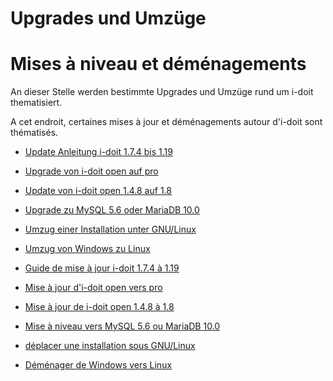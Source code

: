 <!-- TRANSLATED by md-translate -->
# Upgrades und Umzüge

# Mises à niveau et déménagements

An dieser Stelle werden bestimmte Upgrades und Umzüge rund um i-doit thematisiert.

A cet endroit, certaines mises à jour et déménagements autour d'i-doit sont thématisés.

* [Update Anleitung i-doit 1.7.4 bis 1.19](update-anleitung-1.7.4-bis-1.19.md)
* [Upgrade von i-doit open auf pro](upgrade-von-open-auf-pro.md)
* [Update von i-doit open 1.4.8 auf 1.8](update-von-open-1.4.8-auf-1.8.md)
* [Upgrade zu MySQL 5.6 oder MariaDB 10.0](upgrade-zu-mysql-5.6-oder-mariadb-10.0.md)
* [Umzug einer Installation unter GNU/Linux](umzug-einer-installation-unter-linux.md)
* [Umzug von Windows zu Linux](umzug-von-windows-zu-linux.md)

* [Guide de mise à jour i-doit 1.7.4 à 1.19](update-anleitung-1.7.4-bis-1.19.md)
* [Mise à jour d'i-doit open vers pro](upgrade-of-open-vers-pro.md)
* [Mise à jour de i-doit open 1.4.8 à 1.8](update-von-open-1.4.8-auf-1.8.md)
* [Mise à niveau vers MySQL 5.6 ou MariaDB 10.0](upgrade-vers-mysql-5.6-ou-mariadb-10.0.md)
* [déplacer une installation sous GNU/Linux](déplacer-une-installation-sous-linux.md)
* [Déménager de Windows vers Linux](déménager-de-Windows-à-Linux.md)
